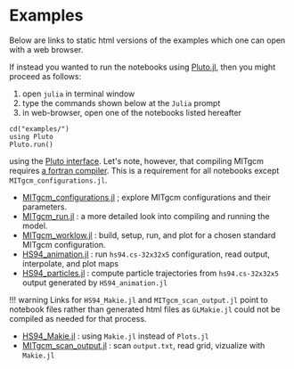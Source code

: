 
# Examples

Below are links to static html versions of the examples which one can open with a web browser.

If instead you wanted to run the notebooks using [Pluto.jl](https://plutojl.org), then you might proceed as follows:

1. open `julia` in terminal window
2. type the commands shown below at the `Julia` prompt
3. in web-browser, open one of the notebooks listed hereafter

```
cd("examples/")
using Pluto
Pluto.run()
```

using the [Pluto interface](https://github.com/fonsp/Pluto.jl/wiki/🔎-Basic-Commands-in-Pluto). Let's note, however, that compiling MITgcm requires [a fortran compiler](https://fortran-lang.org/learn/os_setup/install_gfortran). This is a requirement for all notebooks except `MITgcm_configurations.jl`.

- [MITgcm_configurations.jl](MITgcm_configurations.html) ; explore MITgcm configurations and their parameters.
- [MITgcm_run.jl](MITgcm_run.html) : a more detailed look into compiling and running the model.
- [MITgcm_worklow.jl](MITgcm_worklow.html) : build, setup, run, and plot for a chosen standard MITgcm configuration.
- [HS94_animation.jl](HS94_animation.html) : run `hs94.cs-32x32x5` configuration, read output, interpolate, and plot maps
- [HS94_particles.jl](HS94_particles.html) : compute particle trajectories from `hs94.cs-32x32x5` output generated by `HS94_animation.jl`

!!! warning
	Links for `HS94_Makie.jl` and `MITgcm_scan_output.jl` point to notebook files rather than generated html files as `GLMakie.jl` could not be compiled as needed for that process.

- [HS94_Makie.jl](https://raw.githubusercontent.com/gaelforget/MITgcmTools.jl/master/examples/HS94_Makie.jl) : using `Makie.jl` instead of `Plots.jl`
- [MITgcm\_scan\_output.jl](https://raw.githubusercontent.com/gaelforget/MITgcmTools.jl/master/examples/MITgcm_scan_output.jl) : scan `output.txt`, read grid, vizualize with `Makie.jl` 
